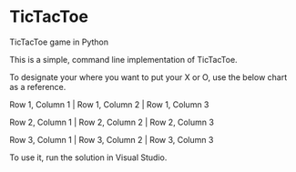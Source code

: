 # TicTacToe
TicTacToe game in Python

This is a simple, command line implementation of TicTacToe.

To designate your where you want to put your X or O, use the below chart as a reference.

  Row 1, Column 1 | Row 1, Column 2 | Row 1, Column 3
  
  Row 2, Column 1 | Row 2, Column 2 | Row 2, Column 3
  
  Row 3, Column 1 | Row 3, Column 2 | Row 3, Column 3
  

To use it, run the solution in Visual Studio.  

